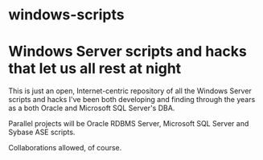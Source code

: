 # windows-scripts

# Windows Server scripts and hacks that let us all rest at night

This is just an open, Internet-centric repository of all the Windows Server scripts and hacks I've been both developing and finding through the years as a both Oracle and Microsoft SQL Server's DBA.

Parallel projects will be Oracle RDBMS Server, Microsoft SQL Server and Sybase ASE scripts.

Collaborations allowed, of course.

